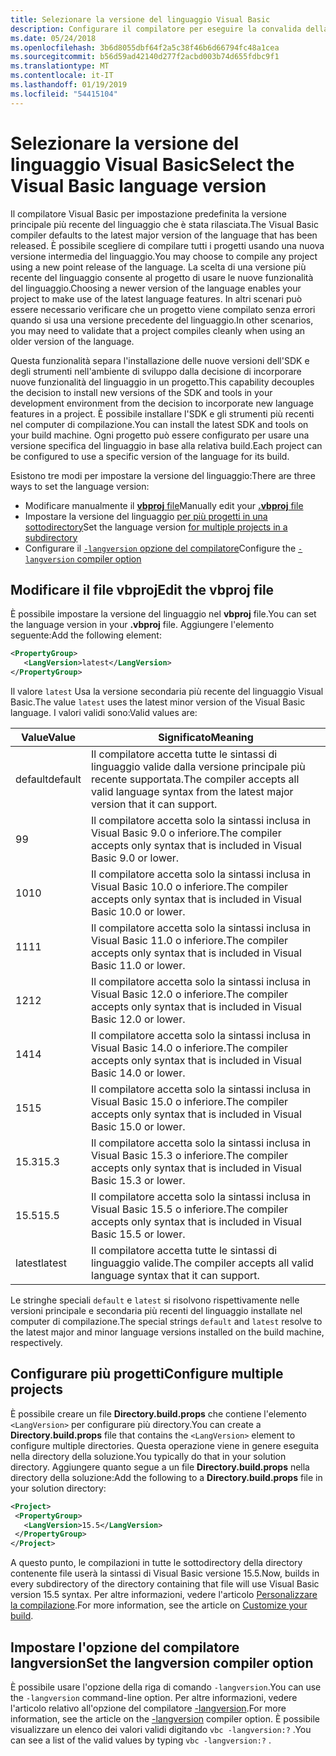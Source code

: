 ```yaml
---
title: Selezionare la versione del linguaggio Visual Basic
description: Configurare il compilatore per eseguire la convalida della sintassi usando una specifica versione del compilatore.
ms.date: 05/24/2018
ms.openlocfilehash: 3b6d8055dbf64f2a5c38f46b6d66794fc48a1cea
ms.sourcegitcommit: b56d59ad42140d277f2acbd003b74d655fdbc9f1
ms.translationtype: MT
ms.contentlocale: it-IT
ms.lasthandoff: 01/19/2019
ms.locfileid: "54415104"
---
```

# <a name="select-the-visual-basic-language-version"></a><span data-ttu-id="9f73f-103">Selezionare la versione del linguaggio Visual Basic</span><span class="sxs-lookup"><span data-stu-id="9f73f-103">Select the Visual Basic language version</span></span>

<span data-ttu-id="9f73f-104">Il compilatore Visual Basic per impostazione predefinita la versione principale più recente del linguaggio che è stata rilasciata.</span><span class="sxs-lookup"><span data-stu-id="9f73f-104">The Visual Basic compiler defaults to the latest major version of the language that has been released.</span></span> <span data-ttu-id="9f73f-105">È possibile scegliere di compilare tutti i progetti usando una nuova versione intermedia del linguaggio.</span><span class="sxs-lookup"><span data-stu-id="9f73f-105">You may choose to compile any project using a new point release of the language.</span></span> <span data-ttu-id="9f73f-106">La scelta di una versione più recente del linguaggio consente al progetto di usare le nuove funzionalità del linguaggio.</span><span class="sxs-lookup"><span data-stu-id="9f73f-106">Choosing a newer version of the language enables your project to make use of the latest language features.</span></span> <span data-ttu-id="9f73f-107">In altri scenari può essere necessario verificare che un progetto viene compilato senza errori quando si usa una versione precedente del linguaggio.</span><span class="sxs-lookup"><span data-stu-id="9f73f-107">In other scenarios, you may need to validate that a project compiles cleanly when using an older version of the language.</span></span>

<span data-ttu-id="9f73f-108">Questa funzionalità separa l'installazione delle nuove versioni dell'SDK e degli strumenti nell'ambiente di sviluppo dalla decisione di incorporare nuove funzionalità del linguaggio in un progetto.</span><span class="sxs-lookup"><span data-stu-id="9f73f-108">This capability decouples the decision to install new versions of the SDK and tools in your development environment from the decision to incorporate new language features in a project.</span></span> <span data-ttu-id="9f73f-109">È possibile installare l'SDK e gli strumenti più recenti nel computer di compilazione.</span><span class="sxs-lookup"><span data-stu-id="9f73f-109">You can install the latest SDK and tools on your build machine.</span></span> <span data-ttu-id="9f73f-110">Ogni progetto può essere configurato per usare una versione specifica del linguaggio in base alla relativa build.</span><span class="sxs-lookup"><span data-stu-id="9f73f-110">Each project can be configured to use a specific version of the language for its build.</span></span>

<span data-ttu-id="9f73f-111">Esistono tre modi per impostare la versione del linguaggio:</span><span class="sxs-lookup"><span data-stu-id="9f73f-111">There are three ways to set the language version:</span></span>

- <span data-ttu-id="9f73f-112">Modificare manualmente il [ **vbproj** file](#edit-the-vbproj-file)</span><span class="sxs-lookup"><span data-stu-id="9f73f-112">Manually edit your [**.vbproj** file](#edit-the-vbproj-file)</span></span>
- <span data-ttu-id="9f73f-113">Impostare la versione del linguaggio [per più progetti in una sottodirectory](#configure-multiple-projects)</span><span class="sxs-lookup"><span data-stu-id="9f73f-113">Set the language version [for multiple projects in a subdirectory](#configure-multiple-projects)</span></span>
- <span data-ttu-id="9f73f-114">Configurare il [ `-langversion` opzione del compilatore](#set-the-langversion-compiler-option)</span><span class="sxs-lookup"><span data-stu-id="9f73f-114">Configure the [`-langversion` compiler option](#set-the-langversion-compiler-option)</span></span>

## <a name="edit-the-vbproj-file"></a><span data-ttu-id="9f73f-115">Modificare il file vbproj</span><span class="sxs-lookup"><span data-stu-id="9f73f-115">Edit the vbproj file</span></span>

<span data-ttu-id="9f73f-116">È possibile impostare la versione del linguaggio nel **vbproj** file.</span><span class="sxs-lookup"><span data-stu-id="9f73f-116">You can set the language version in your **.vbproj** file.</span></span> <span data-ttu-id="9f73f-117">Aggiungere l'elemento seguente:</span><span class="sxs-lookup"><span data-stu-id="9f73f-117">Add the following element:</span></span>

```xml
<PropertyGroup>
   <LangVersion>latest</LangVersion>
</PropertyGroup>
```

<span data-ttu-id="9f73f-118">Il valore `latest` Usa la versione secondaria più recente del linguaggio Visual Basic.</span><span class="sxs-lookup"><span data-stu-id="9f73f-118">The value `latest` uses the latest minor version of the Visual Basic language.</span></span> <span data-ttu-id="9f73f-119">I valori validi sono:</span><span class="sxs-lookup"><span data-stu-id="9f73f-119">Valid values are:</span></span>

|<span data-ttu-id="9f73f-120">Value</span><span class="sxs-lookup"><span data-stu-id="9f73f-120">Value</span></span>|<span data-ttu-id="9f73f-121">Significato</span><span class="sxs-lookup"><span data-stu-id="9f73f-121">Meaning</span></span>|
|------------|-------------|
|<span data-ttu-id="9f73f-122">default</span><span class="sxs-lookup"><span data-stu-id="9f73f-122">default</span></span>|<span data-ttu-id="9f73f-123">Il compilatore accetta tutte le sintassi di linguaggio valide dalla versione principale più recente supportata.</span><span class="sxs-lookup"><span data-stu-id="9f73f-123">The compiler accepts all valid language syntax from the latest major version that it can support.</span></span>|
|<span data-ttu-id="9f73f-124">9</span><span class="sxs-lookup"><span data-stu-id="9f73f-124">9</span></span>|<span data-ttu-id="9f73f-125">Il compilatore accetta solo la sintassi inclusa in Visual Basic 9.0 o inferiore.</span><span class="sxs-lookup"><span data-stu-id="9f73f-125">The compiler accepts only syntax that is included in Visual Basic 9.0 or lower.</span></span>|
|<span data-ttu-id="9f73f-126">10</span><span class="sxs-lookup"><span data-stu-id="9f73f-126">10</span></span>|<span data-ttu-id="9f73f-127">Il compilatore accetta solo la sintassi inclusa in Visual Basic 10.0 o inferiore.</span><span class="sxs-lookup"><span data-stu-id="9f73f-127">The compiler accepts only syntax that is included in Visual Basic 10.0 or lower.</span></span>|
|<span data-ttu-id="9f73f-128">11</span><span class="sxs-lookup"><span data-stu-id="9f73f-128">11</span></span>|<span data-ttu-id="9f73f-129">Il compilatore accetta solo la sintassi inclusa in Visual Basic 11.0 o inferiore.</span><span class="sxs-lookup"><span data-stu-id="9f73f-129">The compiler accepts only syntax that is included in Visual Basic 11.0 or lower.</span></span>|
|<span data-ttu-id="9f73f-130">12</span><span class="sxs-lookup"><span data-stu-id="9f73f-130">12</span></span>|<span data-ttu-id="9f73f-131">Il compilatore accetta solo la sintassi inclusa in Visual Basic 12.0 o inferiore.</span><span class="sxs-lookup"><span data-stu-id="9f73f-131">The compiler accepts only syntax that is included in Visual Basic 12.0 or lower.</span></span>|
|<span data-ttu-id="9f73f-132">14</span><span class="sxs-lookup"><span data-stu-id="9f73f-132">14</span></span>|<span data-ttu-id="9f73f-133">Il compilatore accetta solo la sintassi inclusa in Visual Basic 14.0 o inferiore.</span><span class="sxs-lookup"><span data-stu-id="9f73f-133">The compiler accepts only syntax that is included in Visual Basic 14.0 or lower.</span></span>|
|<span data-ttu-id="9f73f-134">15</span><span class="sxs-lookup"><span data-stu-id="9f73f-134">15</span></span>|<span data-ttu-id="9f73f-135">Il compilatore accetta solo la sintassi inclusa in Visual Basic 15.0 o inferiore.</span><span class="sxs-lookup"><span data-stu-id="9f73f-135">The compiler accepts only syntax that is included in Visual Basic 15.0 or lower.</span></span>|
|<span data-ttu-id="9f73f-136">15.3</span><span class="sxs-lookup"><span data-stu-id="9f73f-136">15.3</span></span>|<span data-ttu-id="9f73f-137">Il compilatore accetta solo la sintassi inclusa in Visual Basic 15.3 o inferiore.</span><span class="sxs-lookup"><span data-stu-id="9f73f-137">The compiler accepts only syntax that is included in Visual Basic 15.3 or lower.</span></span>|
|<span data-ttu-id="9f73f-138">15.5</span><span class="sxs-lookup"><span data-stu-id="9f73f-138">15.5</span></span>|<span data-ttu-id="9f73f-139">Il compilatore accetta solo la sintassi inclusa in Visual Basic 15.5 o inferiore.</span><span class="sxs-lookup"><span data-stu-id="9f73f-139">The compiler accepts only syntax that is included in Visual Basic 15.5 or lower.</span></span>|
|<span data-ttu-id="9f73f-140">latest</span><span class="sxs-lookup"><span data-stu-id="9f73f-140">latest</span></span>|<span data-ttu-id="9f73f-141">Il compilatore accetta tutte le sintassi di linguaggio valide.</span><span class="sxs-lookup"><span data-stu-id="9f73f-141">The compiler accepts all valid language syntax that it can support.</span></span>|

<span data-ttu-id="9f73f-142">Le stringhe speciali `default` e `latest` si risolvono rispettivamente nelle versioni principale e secondaria più recenti del linguaggio installate nel computer di compilazione.</span><span class="sxs-lookup"><span data-stu-id="9f73f-142">The special strings `default` and `latest` resolve to the latest major and minor language versions installed on the build machine, respectively.</span></span>

## <a name="configure-multiple-projects"></a><span data-ttu-id="9f73f-143">Configurare più progetti</span><span class="sxs-lookup"><span data-stu-id="9f73f-143">Configure multiple projects</span></span>

<span data-ttu-id="9f73f-144">È possibile creare un file **Directory.build.props** che contiene l'elemento `<LangVersion>` per configurare più directory.</span><span class="sxs-lookup"><span data-stu-id="9f73f-144">You can create a **Directory.build.props** file that contains the `<LangVersion>` element to configure multiple directories.</span></span> <span data-ttu-id="9f73f-145">Questa operazione viene in genere eseguita nella directory della soluzione.</span><span class="sxs-lookup"><span data-stu-id="9f73f-145">You typically do that in your solution directory.</span></span> <span data-ttu-id="9f73f-146">Aggiungere quanto segue a un file **Directory.build.props** nella directory della soluzione:</span><span class="sxs-lookup"><span data-stu-id="9f73f-146">Add the following to a **Directory.build.props** file in your solution directory:</span></span>

```xml
<Project>
 <PropertyGroup>
   <LangVersion>15.5</LangVersion>
 </PropertyGroup>
</Project>
```

<span data-ttu-id="9f73f-147">A questo punto, le compilazioni in tutte le sottodirectory della directory contenente file userà la sintassi di Visual Basic versione 15.5.</span><span class="sxs-lookup"><span data-stu-id="9f73f-147">Now, builds in every subdirectory of the directory containing that file will use Visual Basic version 15.5 syntax.</span></span> <span data-ttu-id="9f73f-148">Per altre informazioni, vedere l'articolo [Personalizzare la compilazione](/visualstudio/msbuild/customize-your-build).</span><span class="sxs-lookup"><span data-stu-id="9f73f-148">For more information, see the article on [Customize your build](/visualstudio/msbuild/customize-your-build).</span></span>

## <a name="set-the-langversion-compiler-option"></a><span data-ttu-id="9f73f-149">Impostare l'opzione del compilatore langversion</span><span class="sxs-lookup"><span data-stu-id="9f73f-149">Set the langversion compiler option</span></span>

<span data-ttu-id="9f73f-150">È possibile usare l'opzione della riga di comando `-langversion`.</span><span class="sxs-lookup"><span data-stu-id="9f73f-150">You can use the `-langversion` command-line option.</span></span> <span data-ttu-id="9f73f-151">Per altre informazioni, vedere l'articolo relativo all'opzione del compilatore [-langversion](../reference/command-line-compiler/langversion.md).</span><span class="sxs-lookup"><span data-stu-id="9f73f-151">For more information, see the article on the [-langversion](../reference/command-line-compiler/langversion.md) compiler option.</span></span> <span data-ttu-id="9f73f-152">È possibile visualizzare un elenco dei valori validi digitando `vbc -langversion:?` .</span><span class="sxs-lookup"><span data-stu-id="9f73f-152">You can see a list of the valid values by typing  `vbc -langversion:?` .</span></span>

